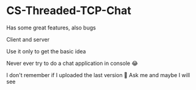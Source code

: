 # CS-Threaded-TCP-Chat
Has some great features, also bugs

Client and server

Use it only to get the basic idea

Never ever try to do a chat application in console 😂

I don't remember if I uploaded the last version 🤔 Ask me and maybe I will see
